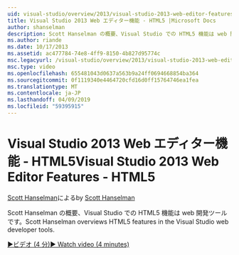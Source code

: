 ```yaml
---
uid: visual-studio/overview/2013/visual-studio-2013-web-editor-features-html5
title: Visual Studio 2013 Web エディター機能 - HTML5 |Microsoft Docs
author: shanselman
description: Scott Hanselman の概要、Visual Studio での HTML5 機能は web 開発ツールです。
ms.author: riande
ms.date: 10/17/2013
ms.assetid: ac477784-74e8-4ff9-8150-4b827d95774c
msc.legacyurl: /visual-studio/overview/2013/visual-studio-2013-web-editor-features-html5
msc.type: video
ms.openlocfilehash: 655481043d0637a563b9a24ff0694668854ba364
ms.sourcegitcommit: 0f1119340e4464720cfd16d0ff15764746ea1fea
ms.translationtype: MT
ms.contentlocale: ja-JP
ms.lasthandoff: 04/09/2019
ms.locfileid: "59395915"
---
```

# <a name="visual-studio-2013-web-editor-features---html5"></a><span data-ttu-id="72368-103">Visual Studio 2013 Web エディター機能 - HTML5</span><span class="sxs-lookup"><span data-stu-id="72368-103">Visual Studio 2013 Web Editor Features - HTML5</span></span>

<span data-ttu-id="72368-104">[Scott Hanselman](https://github.com/shanselman)による</span><span class="sxs-lookup"><span data-stu-id="72368-104">by [Scott Hanselman](https://github.com/shanselman)</span></span>

<span data-ttu-id="72368-105">Scott Hanselman の概要、Visual Studio での HTML5 機能は web 開発ツールです。</span><span class="sxs-lookup"><span data-stu-id="72368-105">Scott Hanselman overviews HTML5 features in the Visual Studio web developer tools.</span></span>

[<span data-ttu-id="72368-106">&#9654;ビデオ (4 分)</span><span class="sxs-lookup"><span data-stu-id="72368-106">&#9654; Watch video (4 minutes)</span></span>](https://channel9.msdn.com/Blogs/ASP-NET-Site-Videos/visual-studio-2013-web-editor-features-html5)
